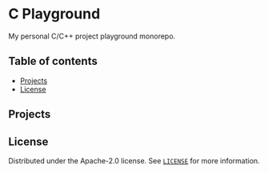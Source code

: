 # C Playground

My personal C/C++ project playground monorepo.

## Table of contents

- [Projects](#projects)
- [License](#license)

## Projects

## License

Distributed under the Apache-2.0 license. See [`LICENSE`](LICENSE) for more
information.
